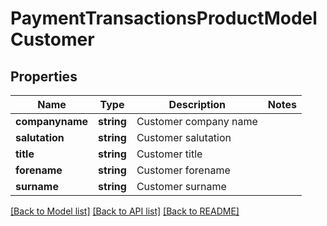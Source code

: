 # PaymentTransactionsProductModelCustomer

## Properties
Name | Type | Description | Notes
------------ | ------------- | ------------- | -------------
**companyname** | **string** | Customer company name | 
**salutation** | **string** | Customer salutation | 
**title** | **string** | Customer title | 
**forename** | **string** | Customer forename | 
**surname** | **string** | Customer surname | 

[[Back to Model list]](../README.md#documentation-for-models) [[Back to API list]](../README.md#documentation-for-api-endpoints) [[Back to README]](../../README.md)


